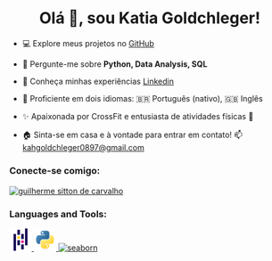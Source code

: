 <h1 align="center"> Olá 👋, sou Katia Goldchleger!</h1>

- 💻 Explore meus projetos no [GitHub](https://github.com/Gui-Sitton?tab=repositories)

- 💬 Pergunte-me sobre **Python, Data Analysis, SQL**

- 📄 Conheça minhas experiências [Linkedin](www.linkedin.com/in/guilhermesitton)

- 🌱 Proficiente em dois idiomas: 🇧🇷 Português (nativo), 🇬🇧 Inglês

- ✨ Apaixonada por CrossFit e entusiasta de atividades físicas 💪

- 🏠 Sinta-se em casa e à vontade para entrar em contato! 📫 kahgoldchleger0897@gmail.com

<h3 align="left">Conecte-se comigo:</h3>
<p align="left">
<a href="https://www.linkedin.com/in/katia-goldchleger-93b724232/" target="blank"><img align="center" src="https://raw.githubusercontent.com/rahuldkjain/github-profile-readme-generator/master/src/images/icons/Social/linked-in-alt.svg" alt="guilherme sitton de carvalho" height="30" width="40" /></a>
</p>

<h3 align="left">Languages and Tools:</h3>
<p align="left">  </a> <a href="https://pandas.pydata.org/" target="_blank" rel="noreferrer"> <img src="https://raw.githubusercontent.com/devicons/devicon/2ae2a900d2f041da66e950e4d48052658d850630/icons/pandas/pandas-original.svg" alt="pandas" width="40" height="40"/> </a> <a href="https://www.python.org" target="_blank" rel="noreferrer"> <img src="https://raw.githubusercontent.com/devicons/devicon/master/icons/python/python-original.svg" alt="python" width="40" height="40"/> </a> <a href="https://seaborn.pydata.org/" target="_blank" rel="noreferrer"> <img src="https://seaborn.pydata.org/_images/logo-mark-lightbg.svg" alt="seaborn" width="40" height="40"/> </a> </p>


